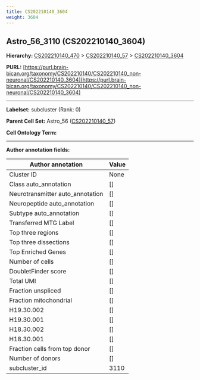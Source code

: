```yaml
---
title: CS202210140_3604
weight: 3604
---
```

## Astro_56_3110 (CS202210140_3604)
<b>Hierarchy: </b>
[CS202210140_470](../CS202210140_470) >
[CS202210140_57](../CS202210140_57) >
[CS202210140_3604](../CS202210140_3604)

**PURL:** [https://purl.brain-bican.org/taxonomy/CS202210140/CS202210140_non-neuronal/CS202210140_3604](https://purl.brain-bican.org/taxonomy/CS202210140/CS202210140_non-neuronal/CS202210140_3604)

---


**Labelset:** subcluster (Rank: 0)

**Parent Cell Set:** Astro_56 ([CS202210140_57](../CS202210140_57))



**Cell Ontology Term:** 

[MARKER GENES.]: #


---

[TRANSFERRED ANNOTATIONS.]: #


[AUTHOR ANNOTATION FIELDS.]: #


**Author annotation fields:**

| Author annotation | Value |
|-------------------|-------|
|Cluster ID|None|
|Class auto_annotation|[]|
|Neurotransmitter auto_annotation|[]|
|Neuropeptide auto_annotation|[]|
|Subtype auto_annotation|[]|
|Transferred MTG Label|[]|
|Top three regions|[]|
|Top three dissections|[]|
|Top Enriched Genes|[]|
|Number of cells|[]|
|DoubletFinder score|[]|
|Total UMI|[]|
|Fraction unspliced|[]|
|Fraction mitochondrial|[]|
|H19.30.002|[]|
|H19.30.001|[]|
|H18.30.002|[]|
|H18.30.001|[]|
|Fraction cells from top donor|[]|
|Number of donors|[]|
|subcluster_id|3110|
